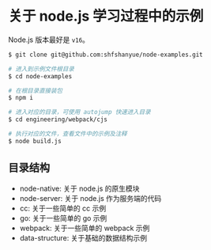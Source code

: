 # 关于 node.js 学习过程中的示例

Node.js 版本最好是 `v16`。

``` bash
$ git clone git@github.com:shfshanyue/node-examples.git

# 进入到示例文件根目录
$ cd node-examples

# 在根目录直接装包
$ npm i

# 进入对应的目录，可使用 autojump 快速进入目录
$ cd engineering/webpack/cjs

# 执行对应的文件，查看文件中的示例及注释
$ node build.js
```

## 目录结构

+ node-native: 关于 node.js 的原生模块
+ node-server: 关于 node.js 作为服务端的代码
+ cc: 关于一些简单的 cc 示例
+ go: 关于一些简单的 go 示例
+ webpack: 关于一些简单的 webpack 示例
+ data-structure: 关于基础的数据结构示例
